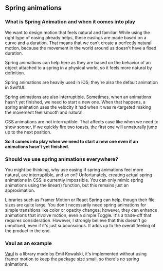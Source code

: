## Spring animations

### What is Spring Animation and when it comes into play

We want to design motion that feels natural and familiar. While using the right type of easing already helps, these easings are made based on a curve and a duration. That means that we can’t create a perfectly natural motion, because the movement in the world around us doesn't have a fixed duration.

Spring animations can help here as they are based on the behavior of an object attached to a spring in a physical world, so it feels more natural by definition.

Spring animations are heavily used in iOS; they're also the default animation in SwiftUI.

Spring animations are also interruptible. Sometimes, when an animations hasn't yet finished, we need to start a new one. When that happens, a spring animation uses the velocity it had when it was re-targeted making the movement feel smooth and natural.

CSS animations are not interruptible. That affects case like when we need to show sooner, if we quickly fire two toasts, the first one will unnaturally jump up to the next position.

**So it comes into play when we need to start a new one even if an animations hasn't yet finished.**

### Should we use spring animations everywhere?

You might be thinking, why use easing if spring animations feel more natural, are interruptible, and so on? Unfortunately, creating actual spring animations in CSS is currently impossible. You can only mimic spring animations using the linear() function, but this remains just an approximation.

Libraries such as Framer Motion or React Spring can help, though their file sizes are quite large. You don't necessarily need spring animations for simple transitions like color or opacity changes; however, they can enhance animations that involve motion, even a simple Toggle. It's a trade-off that requires consideration. However, I strongly believe that this doesn't go unnoticed, even if it's just subconscious. It adds up to the overall feeling of the product in the end.

### Vaul as an example

[Vaul](https://github.com/emilkowalski/vaul) is a library made by Emil Kowalski, it's implemented without using framer motion to keep the package size small. so there's no spring animations.
